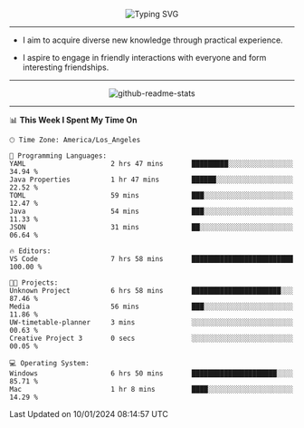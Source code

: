 <p align="center">
  <img src="https://readme-typing-svg.demolab.com?font=Fira+Code&weight=500&size=32&duration=2500&pause=1600&center=true&vCenter=true&random=false&width=1024&height=64&lines=Hi+there+%F0%9F%91%8B;I'm+delighted+you+could+make+it+here+%F0%9F%8E%89;I'm+Harry%2C+a+college+student+still+finding+my+way" alt="Typing SVG" />
</p>


---


- I aim to acquire diverse new knowledge through practical experience.

- I aspire to engage in friendly interactions with everyone and form interesting friendships.


---


<p align="center">
  <img src="https://github-readme-stats.vercel.app/api?username=Harry-Jing&show_icons=true" alt="github-readme-stats"/>
</p>


---

<!--START_SECTION:waka-->
📊 **This Week I Spent My Time On** 

```text
🕑︎ Time Zone: America/Los_Angeles

💬 Programming Languages: 
YAML                     2 hrs 47 mins       █████████░░░░░░░░░░░░░░░░   34.94 % 
Java Properties          1 hr 47 mins        ██████░░░░░░░░░░░░░░░░░░░   22.52 % 
TOML                     59 mins             ███░░░░░░░░░░░░░░░░░░░░░░   12.47 % 
Java                     54 mins             ███░░░░░░░░░░░░░░░░░░░░░░   11.33 % 
JSON                     31 mins             ██░░░░░░░░░░░░░░░░░░░░░░░   06.64 % 

🔥 Editors: 
VS Code                  7 hrs 58 mins       █████████████████████████   100.00 % 

🐱‍💻 Projects: 
Unknown Project          6 hrs 58 mins       ██████████████████████░░░   87.46 % 
Media                    56 mins             ███░░░░░░░░░░░░░░░░░░░░░░   11.86 % 
UW-timetable-planner     3 mins              ░░░░░░░░░░░░░░░░░░░░░░░░░   00.63 % 
Creative Project 3       0 secs              ░░░░░░░░░░░░░░░░░░░░░░░░░   00.05 % 

💻 Operating System: 
Windows                  6 hrs 50 mins       █████████████████████░░░░   85.71 % 
Mac                      1 hr 8 mins         ████░░░░░░░░░░░░░░░░░░░░░   14.29 % 
```


 Last Updated on 10/01/2024 08:14:57 UTC
<!--END_SECTION:waka-->
